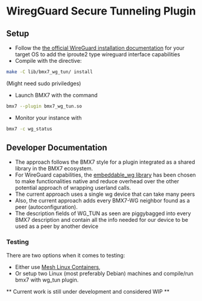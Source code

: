 # WiregGuard Secure Tunneling Plugin

## Setup
- Follow the [the official WireGuard installation documentation](https://www.wireguard.com/install/) for your target OS to add the iproute2 type wireguard interface capabilities
- Compile with the directive:
``` bash
make -C lib/bmx7_wg_tun/ install
```
(Might need sudo priviledges)
- Launch BMX7 with the command
```bash
bmx7 --plugin bmx7_wg_tun.so 
```
- Monitor your instance with 
```bash
bmx7 -c wg_status
```

## Developer Documentation

- The approach follows the BMX7 style for a plugin integrated as a shared library in the BMX7 ecosystem.
- For WireGuard capabilities, the [embeddable_wg library](https://github.com/WireGuard/WireGuard/tree/master/contrib/examples/embeddable-wg-library) has been chosen to make functionalities native and reduce overhead over the other potential approach of wrapping userland calls.
- The current approach uses a single wg device that can take many peers
- Also, the current approach adds every BMX7-WG neighbor found as a peer (autoconfiguration).
- The description fields of WG_TUN as seen are piggybagged into every BMX7 description and contain all the info needed for our device to be used as a peer by another device

### Testing
There are two options when it comes to testing:
- Either use [Mesh Linux Containers](https://github.com/axn/mlc),
- Or setup two Linux (most preferably Debian) machines and compile/run bmx7 with wg_tun plugin.

** Current work is still under development and considered WIP **

